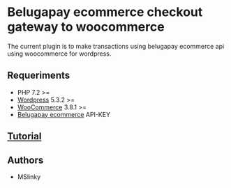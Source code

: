 # Belugapay ecommerce checkout gateway to woocommerce

The current plugin is to make transactions using belugapay ecommerce api using woocommerce for wordpress.

## Requeriments

* PHP 7.2 >=
* [Wordpress](https://es-mx.wordpress.org/download/) 5.3.2 >=
* [WooCommerce](https://wordpress.org/plugins/woocommerce/) 3.8.1 >=
* [Belugapay ecommerce](https://dash.belugapay.com/login) API-KEY

## [Tutorial](https://github.com/belugapaydevs/Ecommerce-Plugin-WooCommerce/wiki/Instalar-plugin)

## Authors

* MSlinky
